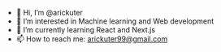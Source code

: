 - 👋 Hi, I’m @arickuter
- 👀 I’m interested in Machine learning and Web development
- 🌱 I’m currently learning React and Next.js
- 📫 How to reach me: arickuter99@gmail.com
